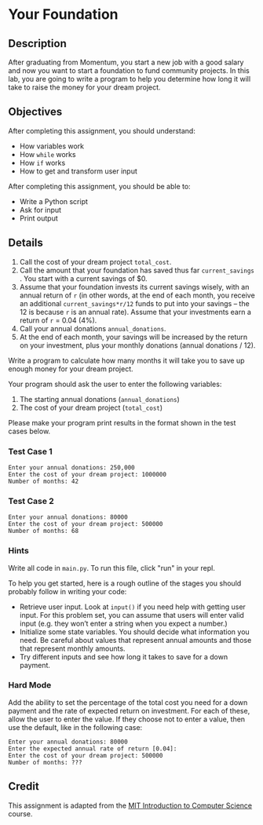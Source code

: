 # Your Foundation

## Description

After graduating from Momentum, you start a new job with a good salary and now you want to start a foundation to fund community projects. In this lab, you are going to write a program to help you determine how long it will take to raise the money for your dream project.

## Objectives

After completing this assignment, you should understand:

- How variables work
- How `while` works
- How `if` works
- How to get and transform user input

After completing this assignment, you should be able to:

- Write a Python script
- Ask for input
- Print output

## Details

1. Call the cost of your dream project `total_cost​`.
2. Call the amount that your foundation has saved thus far `current_savings​`. You start with a current savings of $0.
3. Assume that your foundation invests its current savings wisely, with an annual return of `r` ​(in other words, at the end of each month, you receive an additional `current_savings*r/12`​ funds to put into your savings – the 12 is because `r`​ is an annual rate). Assume that your investments earn a return of `r` = 0.04 (4%).
4. Call your annual donations `annual_donations​`.
5. At the end of each month, your savings will be increased by the return on your investment, plus your monthly donations ​(annual donations / 12).

Write a program to calculate how many months it will take you to save up enough money for your dream project.

Your program should ask the user to enter the following variables:

1. The starting annual donations (`annual_donations`)
2. The cost of your dream project (`total_cost`)

Please make your program print results in the format shown in the test cases below.

### Test Case 1

```
Enter your annual donations: 250,000
Enter the cost of your dream project: 1000000
Number of months: 42
```

### Test Case 2

```
Enter your annual donations: 80000
Enter the cost of your dream project: 500000
Number of months: 68
```

### Hints

Write all code in `main.py`. To run this file, click "run" in your repl.

To help you get started, here is a rough outline of the stages you should probably follow in writing your code:

- Retrieve user input. Look at `input()` if you need help with getting user input. For this problem set, you can assume that users will enter valid input (e.g. they won’t enter a string when you expect a number.)
- Initialize some state variables. You should decide what information you need. Be careful about values that represent annual amounts and those that represent monthly amounts.
- Try different inputs and see how long it takes to save for a down payment.

### Hard Mode

Add the ability to set the percentage of the total cost you need for a down payment and the rate of expected return on investment. For each of these, allow the user to enter the value. If they choose not to enter a value, then use the default, like in the following case:

```
Enter your annual donations: 80000
Enter the expected annual rate of return [0.04]:
Enter the cost of your dream project: 500000
Number of months: ???
```

## Credit

This assignment is adapted from the [MIT Introduction to Computer Science](https://ocw.mit.edu/courses/electrical-engineering-and-computer-science/6-0001-introduction-to-computer-science-and-programming-in-python-fall-2016/assignments/) course.

